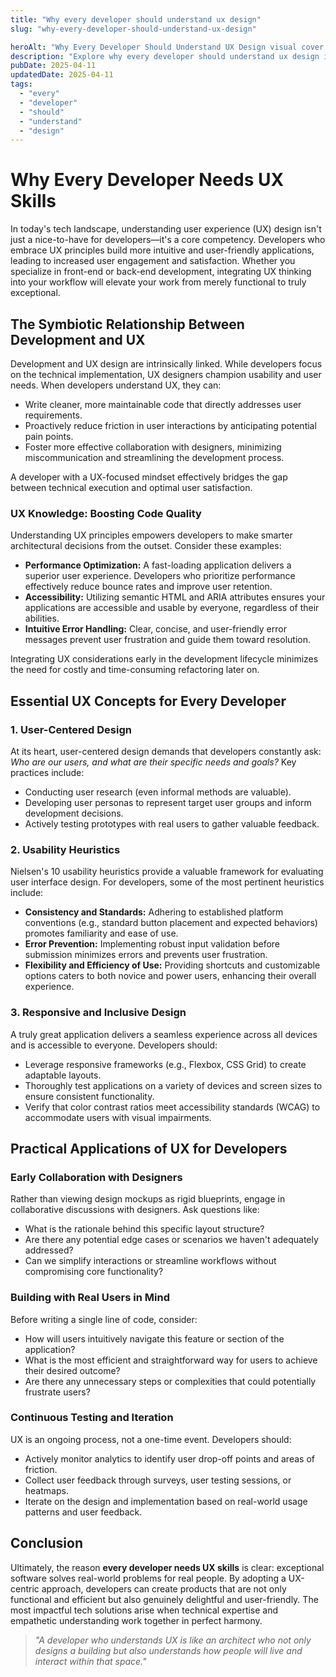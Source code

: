 ```yaml
---
title: "Why every developer should understand ux design"
slug: "why-every-developer-should-understand-ux-design"

heroAlt: "Why Every Developer Should Understand UX Design visual cover image"
description: "Explore why every developer should understand ux design in this detailed guide, offering insights, strategies, and practical tips to enhance your understanding and application of the topic."
pubDate: 2025-04-11
updatedDate: 2025-04-11
tags:
  - "every"
  - "developer"
  - "should"
  - "understand"
  - "design"
---
```


# Why Every Developer Needs UX Skills

In today's tech landscape, understanding user experience (UX) design isn't just a nice-to-have for developers—it's a core competency. Developers who embrace UX principles build more intuitive and user-friendly applications, leading to increased user engagement and satisfaction. Whether you specialize in front-end or back-end development, integrating UX thinking into your workflow will elevate your work from merely functional to truly exceptional.

## The Symbiotic Relationship Between Development and UX

Development and UX design are intrinsically linked. While developers focus on the technical implementation, UX designers champion usability and user needs. When developers understand UX, they can:

- Write cleaner, more maintainable code that directly addresses user requirements.
- Proactively reduce friction in user interactions by anticipating potential pain points.
- Foster more effective collaboration with designers, minimizing miscommunication and streamlining the development process.

A developer with a UX-focused mindset effectively bridges the gap between technical execution and optimal user satisfaction.

### UX Knowledge: Boosting Code Quality

Understanding UX principles empowers developers to make smarter architectural decisions from the outset. Consider these examples:

- **Performance Optimization:** A fast-loading application delivers a superior user experience. Developers who prioritize performance effectively reduce bounce rates and improve user retention.
- **Accessibility:** Utilizing semantic HTML and ARIA attributes ensures your applications are accessible and usable by everyone, regardless of their abilities.
- **Intuitive Error Handling:** Clear, concise, and user-friendly error messages prevent user frustration and guide them toward resolution.

Integrating UX considerations early in the development lifecycle minimizes the need for costly and time-consuming refactoring later on.

## Essential UX Concepts for Every Developer

### 1. User-Centered Design

At its heart, user-centered design demands that developers constantly ask: _Who are our users, and what are their specific needs and goals?_ Key practices include:

- Conducting user research (even informal methods are valuable).
- Developing user personas to represent target user groups and inform development decisions.
- Actively testing prototypes with real users to gather valuable feedback.

### 2. Usability Heuristics

Nielsen's 10 usability heuristics provide a valuable framework for evaluating user interface design. For developers, some of the most pertinent heuristics include:

- **Consistency and Standards:** Adhering to established platform conventions (e.g., standard button placement and expected behaviors) promotes familiarity and ease of use.
- **Error Prevention:** Implementing robust input validation before submission minimizes errors and prevents user frustration.
- **Flexibility and Efficiency of Use:** Providing shortcuts and customizable options caters to both novice and power users, enhancing their overall experience.

### 3. Responsive and Inclusive Design

A truly great application delivers a seamless experience across all devices and is accessible to everyone. Developers should:

- Leverage responsive frameworks (e.g., Flexbox, CSS Grid) to create adaptable layouts.
- Thoroughly test applications on a variety of devices and screen sizes to ensure consistent functionality.
- Verify that color contrast ratios meet accessibility standards (WCAG) to accommodate users with visual impairments.

## Practical Applications of UX for Developers

### Early Collaboration with Designers

Rather than viewing design mockups as rigid blueprints, engage in collaborative discussions with designers. Ask questions like:

- What is the rationale behind this specific layout structure?
- Are there any potential edge cases or scenarios we haven't adequately addressed?
- Can we simplify interactions or streamline workflows without compromising core functionality?

### Building with Real Users in Mind

Before writing a single line of code, consider:

- How will users intuitively navigate this feature or section of the application?
- What is the most efficient and straightforward way for users to achieve their desired outcome?
- Are there any unnecessary steps or complexities that could potentially frustrate users?

### Continuous Testing and Iteration

UX is an ongoing process, not a one-time event. Developers should:

- Actively monitor analytics to identify user drop-off points and areas of friction.
- Collect user feedback through surveys, user testing sessions, or heatmaps.
- Iterate on the design and implementation based on real-world usage patterns and user feedback.

## Conclusion

Ultimately, the reason **every developer needs UX skills** is clear: exceptional software solves real-world problems for real people. By adopting a UX-centric approach, developers can create products that are not only functional and efficient but also genuinely delightful and user-friendly. The most impactful tech solutions arise when technical expertise and empathetic understanding work together in perfect harmony.

> _"A developer who understands UX is like an architect who not only designs a building but also understands how people will live and interact within that space."_
